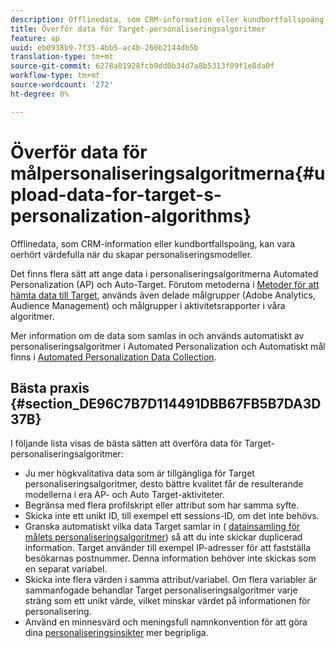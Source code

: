 ```yaml
---
description: Offlinedata, som CRM-information eller kundbortfallspoäng, kan vara oerhört värdefulla när du skapar personaliseringsmodeller.
title: Överför data för Target-personaliseringsalgoritmer
feature: ap
uuid: eb0938b9-7f35-4bb5-ac4b-260b2144db5b
translation-type: tm+mt
source-git-commit: 6278a01928fcb9dd0b34d7a8b5313f09f1e8da0f
workflow-type: tm+mt
source-wordcount: '272'
ht-degree: 0%

---
```



# Överför data för målpersonaliseringsalgoritmerna{#upload-data-for-target-s-personalization-algorithms}

Offlinedata, som CRM-information eller kundbortfallspoäng, kan vara oerhört värdefulla när du skapar personaliseringsmodeller.

Det finns flera sätt att ange data i personaliseringsalgoritmerna Automated Personalization (AP) och Auto-Target. Förutom metoderna i [Metoder för att hämta data till Target](../../c-implementing-target/c-considerations-before-you-implement-target/c-methods-to-get-data-into-target/methods-to-get-data-into-target.md#concept_0069C0EFB56C4700BB33F2F35C2B9B17), används även delade målgrupper (Adobe Analytics, Audience Management) och målgrupper i aktivitetsrapporter i våra algoritmer.

Mer information om de data som samlas in och används automatiskt av personaliseringsalgoritmer i Automated Personalization och Automatiskt mål finns i [Automated Personalization Data Collection](/help/c-activities/t-automated-personalization/ap-data.md).

## Bästa praxis {#section_DE96C7B7D114491DBB67FB5B7DA3D37B}

I följande lista visas de bästa sätten att överföra data för Target-personaliseringsalgoritmer:

* Ju mer högkvalitativa data som är tillgängliga för Target personaliseringsalgoritmer, desto bättre kvalitet får de resulterande modellerna i era AP- och Auto Target-aktiviteter.
* Begränsa med flera profilskript eller attribut som har samma syfte.
* Skicka inte ett unikt ID, till exempel ett sessions-ID, om det inte behövs.
* Granska automatiskt vilka data Target samlar in ( [datainsamling för målets personaliseringsalgoritmer](/help/c-activities/t-automated-personalization/ap-data.md)) så att du inte skickar duplicerad information. Target använder till exempel IP-adresser för att fastställa besökarnas postnummer. Denna information behöver inte skickas som en separat variabel.
* Skicka inte flera värden i samma attribut/variabel. Om flera variabler är sammanfogade behandlar Target personaliseringsalgoritmer varje sträng som ett unikt värde, vilket minskar värdet på informationen för personalisering.
* Använd en minnesvärd och meningsfull namnkonvention för att göra dina [personaliseringsinsikter](../../c-reports/c-personalization-insights-reports/personalization-insights-reports.md#concept_A897070E1EDC403EB84CFB7A6ECAD767) mer begripliga.

